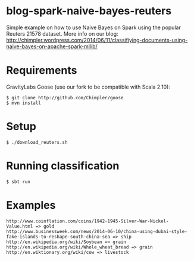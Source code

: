 blog-spark-naive-bayes-reuters
==============================

Simple example on how to use Naive Bayes on Spark using the popular Reuters 21578 dataset. More info on our blog: http://chimpler.wordpress.com/2014/06/11/classifiying-documents-using-naive-bayes-on-apache-spark-mllib/

Requirements
============

GravityLabs Goose (use our fork to be compatible with Scala 2.10):
    
    $ git clone http://github.com/Chimpler/goose
    $ mvn install
    
Setup
=====

    $ ./download_reuters.sh

Running classification
======================

    $ sbt run    
    
Examples
========

    http://www.coinflation.com/coins/1942-1945-Silver-War-Nickel-Value.html => gold
    http://www.businessweek.com/news/2014-06-10/china-using-dubai-style-fake-islands-to-reshape-south-china-sea => ship
    http://en.wikipedia.org/wiki/Soybean => grain
    http://en.wikipedia.org/wiki/Whole_wheat_bread => grain
    http://en.wiktionary.org/wiki/cow => livestock
